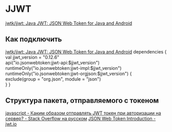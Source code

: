 # JJWT
[jwtk/jjwt: Java JWT: JSON Web Token for Java and Android](https://github.com/jwtk/jjwt)
## Как подключить
[jwtk/jjwt: Java JWT: JSON Web Token for Java and Android](https://github.com/jwtk/jjwt?tab=readme-ov-file#android-projects)
dependencies {
	val jjwt_version = "0.12.6"  
	api("io.jsonwebtoken:jjwt-api:$jjwt_version")  
	runtimeOnly("io.jsonwebtoken:jjwt-impl:$jjwt_version")  
	runtimeOnly("io.jsonwebtoken:jjwt-orgjson:$jjwt_version") {  
	    exclude(group = "org.json", module = "json")  
	}
}
## Структура пакета, отправляемого с токеном
[javascript - Каким образом отправлять JWT токен при авторизации на сервер? - Stack Overflow на русском](https://ru.stackoverflow.com/questions/881832/%D0%9A%D0%B0%D0%BA%D0%B8%D0%BC-%D0%BE%D0%B1%D1%80%D0%B0%D0%B7%D0%BE%D0%BC-%D0%BE%D1%82%D0%BF%D1%80%D0%B0%D0%B2%D0%BB%D1%8F%D1%82%D1%8C-jwt-%D1%82%D0%BE%D0%BA%D0%B5%D0%BD-%D0%BF%D1%80%D0%B8-%D0%B0%D0%B2%D1%82%D0%BE%D1%80%D0%B8%D0%B7%D0%B0%D1%86%D0%B8%D0%B8-%D0%BD%D0%B0-%D1%81%D0%B5%D1%80%D0%B2%D0%B5%D1%80)
[JSON Web Token Introduction - jwt.io](https://jwt.io/introduction)
